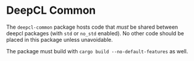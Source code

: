 # DeepCL Common

The `deepcl-common` package hosts code that _must_ be shared between deepcl packages (with `std` or
`no_std` enabled). No other code should be placed in this package unless unavoidable.

The package must build with `cargo build --no-default-features` as well.
